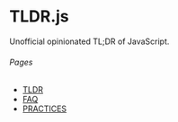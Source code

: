 TLDR.js
=======
Unofficial opinionated TL;DR of JavaScript.

###### Pages
+ [TLDR](https://github.com/JamenMarz/tldr.js/blob/master/TDLR.md)
+ [FAQ](https://github.com/JamenMarz/tldr.js/blob/master/FAQ.md)
+ [PRACTICES](https://github.com/JamenMarz/tldr.js/blob/master/PRACTICES.md)
